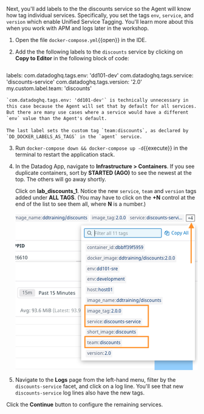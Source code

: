 Next, you'll add labels to the the discounts service so the Agent will know how tag individual services. Specifically, you set the tags `env`, `service`, and `version` which enable Unified Service Tagging. You'll learn more about this when you work with APM and logs later in the workshop.

1. Open the file `docker-compose.yml`{{open}} in the IDE.

2. Add the the following labels to the `discounts` service by clicking on **Copy to Editor** in the following block of code:
    <pre class="file" data-filename="docker-compose.yml" data-target="insert" data-marker="# paste discounts labels here">
labels:
         com.datadoghq.tags.env: 'dd101-dev'
         com.datadoghq.tags.service: 'discounts-service'
         com.datadoghq.tags.version: '2.0'
         my.custom.label.team: 'discounts'
    </pre> 

    `com.datadoghq.tags.env: 'dd101-dev'` is technically unnecessary in this case because the Agent will set that by default for all services. But there are many use cases where a service would have a different `env` value than the Agent's default.

    The last label sets the custom tag `team:discounts`, as declared by `DD_DOCKER_LABELS_AS_TAGS` in the `agent` service.

3. Run `docker-compose down && docker-compose up -d`{{execute}} in the terminal to restart the application stack.

4. In the Datadog App, navigate to **Infrastructure > Containers**. If you see duplicate containers, sort by **STARTED (AGO)** to see the newest at the top. The others will go away shortly.

    Click on **lab_discounts_1**. Notice the new `service`, `team` and `version` tags added under **ALL TAGS**. (You may have to click on the **+N** control at the end of the list to see them all, where **N** is a number.)

    ![Discounts container post-configuration](./assets/discounts-container-post-config.png)

5. Navigate to the **Logs** page from the left-hand menu, filter by the `discounts-service` facet, and click on a log line. You'll see that new `discounts-service` log lines also have the new tags.

Click the **Continue** button to configure the remaining services.